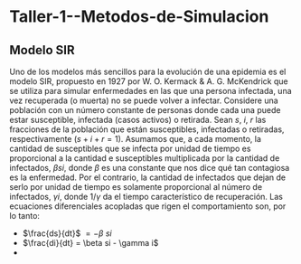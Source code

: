 # Taller-1--Metodos-de-Simulacion
## Modelo SIR
Uno de los modelos más sencillos para la evolución de una epidemia es el modelo SIR, propuesto
en 1927 por W. O. Kermack & A. G. McKendrick que se utiliza para simular enfermedades en las
que una persona infectada, una vez recuperada (o muerta) no se puede volver a infectar.
Considere una población con un número constante de personas donde cada una puede estar
susceptible, infectada (casos activos) o retirada. Sean $s$, $i$, $r$ las fracciones de la población que están
susceptibles, infectadas o retiradas, respectivamente ($s + i + r = 1$). Asumamos que, a cada
momento, la cantidad de susceptibles que se infecta por unidad de tiempo es proporcional a la
cantidad e susceptibles multiplicada por la cantidad de infectados, $\beta si$, donde $\beta$ es una constante que nos dice qué tan contagiosa es la enfermedad. Por el contrario, la cantidad de infectados que dejan de serlo por unidad de tiempo es solamente proporcional al número de infectados, $\gamma i$, donde $1/\gamma$ da el tiempo característico de recuperación. Las ecuaciones diferenciales acopladas que rigen el comportamiento son, por lo tanto:
* $\frac{ds}{dt}$ $= -\beta \ si$
* $\frac{di}{dt} = \beta si - \gamma i$
*
